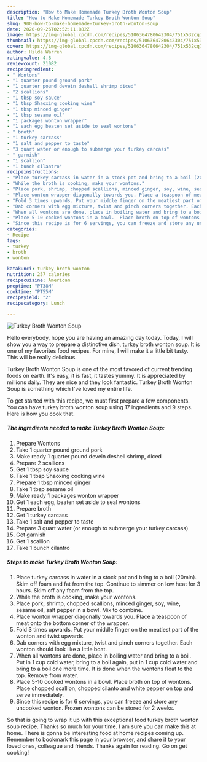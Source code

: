 ```yaml
---
description: "How to Make Homemade Turkey Broth Wonton Soup"
title: "How to Make Homemade Turkey Broth Wonton Soup"
slug: 900-how-to-make-homemade-turkey-broth-wonton-soup
date: 2020-09-26T02:52:11.882Z
image: https://img-global.cpcdn.com/recipes/5106364780642304/751x532cq70/turkey-broth-wonton-soup-recipe-main-photo.jpg
thumbnail: https://img-global.cpcdn.com/recipes/5106364780642304/751x532cq70/turkey-broth-wonton-soup-recipe-main-photo.jpg
cover: https://img-global.cpcdn.com/recipes/5106364780642304/751x532cq70/turkey-broth-wonton-soup-recipe-main-photo.jpg
author: Hilda Warren
ratingvalue: 4.8
reviewcount: 21082
recipeingredient:
- " Wontons"
- "1 quarter pound ground pork"
- "1 quarter pound devein deshell shrimp diced"
- "2 scallions"
- "1 tbsp soy sauce"
- "1 tbsp Shaoxing cooking wine"
- "1 tbsp minced ginger"
- "1 tbsp sesame oil"
- "1 packages wonton wrapper"
- "1 each egg beaten set aside to seal wontons"
- " broth"
- "1 turkey carcass"
- "1 salt and pepper to taste"
- "3 quart water or enough to submerge your turkey carcass"
- " garnish"
- "1 scallion"
- "1 bunch cilantro"
recipeinstructions:
- "Place turkey carcass in water in a stock pot and bring to a boil (20min). Skim off foam and fat from the top. Continue  to simmer on low heat for 3 hours. Skim off any foam from the top."
- "While the broth is cooking, make your wontons."
- "Place pork, shrimp, chopped scallions, minced ginger, soy, wine, sesame oil, salt pepper in a bowl. Mix to combine."
- "Place wonton wrapper diagonally towards you. Place a teaspoon of meat onto the bottom corner of the wrapper."
- "Fold 3 times upwards. Put your middle finger on the meatiest part of the wonton and twist upwards."
- "Dab corners with egg mixture, twist and pinch corners together. Each wonton should look like a little boat."
- "When all wontons are done, place in boiling water and bring to a boil.  Put in 1 cup cold water, bring to a boil again, put in 1 cup cold water and bring to a boil one more time. It is done when the wontons float to the top.  Remove from water."
- "Place 5-10 cooked wontons in a bowl.  Place broth on top of wontons.  Place chopped scallion, chopped cilanto and white pepper on top and serve immediately."
- "Since this recipe is for 6 servings, you can freeze and store any uncooked wonton. Frozen wontons can be stored for 2 weeks."
categories:
- Recipe
tags:
- turkey
- broth
- wonton

katakunci: turkey broth wonton 
nutrition: 257 calories
recipecuisine: American
preptime: "PT38M"
cooktime: "PT55M"
recipeyield: "2"
recipecategory: Lunch

---
```



![Turkey Broth Wonton Soup](https://img-global.cpcdn.com/recipes/5106364780642304/751x532cq70/turkey-broth-wonton-soup-recipe-main-photo.jpg)

Hello everybody, hope you are having an amazing day today. Today, I will show you a way to prepare a distinctive dish, turkey broth wonton soup. It is one of my favorites food recipes. For mine, I will make it a little bit tasty. This will be really delicious.



Turkey Broth Wonton Soup is one of the most favored of current trending foods on earth. It's easy, it is fast, it tastes yummy. It is appreciated by millions daily. They are nice and they look fantastic. Turkey Broth Wonton Soup is something which I've loved my entire life.


To get started with this recipe, we must first prepare a few components. You can have turkey broth wonton soup using 17 ingredients and 9 steps. Here is how you cook that.

<!--inarticleads1-->

##### The ingredients needed to make Turkey Broth Wonton Soup:

1. Prepare  Wontons
1. Take 1 quarter pound ground pork
1. Make ready 1 quarter pound devein deshell shrimp, diced
1. Prepare 2 scallions
1. Get 1 tbsp soy sauce
1. Take 1 tbsp Shaoxing cooking wine
1. Prepare 1 tbsp minced ginger
1. Take 1 tbsp sesame oil
1. Make ready 1 packages wonton wrapper
1. Get 1 each egg, beaten set aside to seal wontons
1. Prepare  broth
1. Get 1 turkey carcass
1. Take 1 salt and pepper to taste
1. Prepare 3 quart water (or enough to submerge your turkey carcass)
1. Get  garnish
1. Get 1 scallion
1. Take 1 bunch cilantro




<!--inarticleads2-->

##### Steps to make Turkey Broth Wonton Soup:

1. Place turkey carcass in water in a stock pot and bring to a boil (20min). Skim off foam and fat from the top. Continue  to simmer on low heat for 3 hours. Skim off any foam from the top.
1. While the broth is cooking, make your wontons.
1. Place pork, shrimp, chopped scallions, minced ginger, soy, wine, sesame oil, salt pepper in a bowl. Mix to combine.
1. Place wonton wrapper diagonally towards you. Place a teaspoon of meat onto the bottom corner of the wrapper.
1. Fold 3 times upwards. Put your middle finger on the meatiest part of the wonton and twist upwards.
1. Dab corners with egg mixture, twist and pinch corners together. Each wonton should look like a little boat.
1. When all wontons are done, place in boiling water and bring to a boil.  Put in 1 cup cold water, bring to a boil again, put in 1 cup cold water and bring to a boil one more time. It is done when the wontons float to the top.  Remove from water.
1. Place 5-10 cooked wontons in a bowl.  Place broth on top of wontons.  Place chopped scallion, chopped cilanto and white pepper on top and serve immediately.
1. Since this recipe is for 6 servings, you can freeze and store any uncooked wonton. Frozen wontons can be stored for 2 weeks.




So that is going to wrap it up with this exceptional food turkey broth wonton soup recipe. Thanks so much for your time. I am sure you can make this at home. There is gonna be interesting food at home recipes coming up. Remember to bookmark this page in your browser, and share it to your loved ones, colleague and friends. Thanks again for reading. Go on get cooking!
